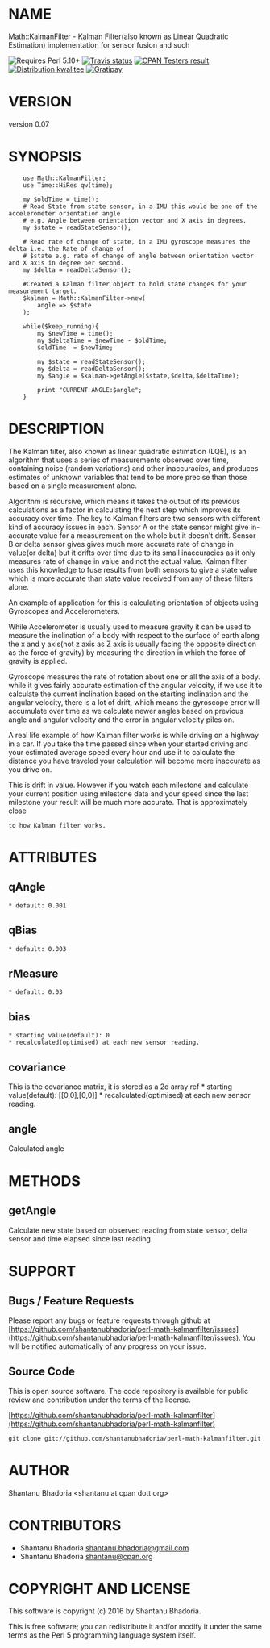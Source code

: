 # NAME

Math::KalmanFilter - Kalman Filter(also known as Linear Quadratic Estimation) implementation for sensor fusion and such

<div>
    <p>
    <img src="https://img.shields.io/badge/perl-5.10+-brightgreen.svg" alt="Requires Perl 5.10+" />
    <a href="https://travis-ci.org/shantanubhadoria/perl-Math-KalmanFilter"><img src="https://api.travis-ci.org/shantanubhadoria/perl-Math-KalmanFilter.svg?branch=build/master" alt="Travis status" /></a>
    <a href="http://matrix.cpantesters.org/?dist=Math-KalmanFilter%200.07"><img src="https://badgedepot.code301.com/badge/cpantesters/Math-KalmanFilter/0.07" alt="CPAN Testers result" /></a>
    <a href="http://cpants.cpanauthors.org/dist/Math-KalmanFilter-0.07"><img src="https://badgedepot.code301.com/badge/kwalitee/Math-KalmanFilter/0.07" alt="Distribution kwalitee" /></a>
    <a href="https://gratipay.com/shantanubhadoria"><img src="https://img.shields.io/gratipay/shantanubhadoria.svg" alt="Gratipay" /></a>
    </p>
</div>

# VERSION

version 0.07

# SYNOPSIS

        use Math::KalmanFilter;
        use Time::HiRes qw(time);
    
        my $oldTime = time();
        # Read State from state sensor, in a IMU this would be one of the accelerometer orientation angle 
        # e.g. Angle between orientation vector and X axis in degrees.
        my $state = readStateSensor(); 
    
        # Read rate of change of state, in a IMU gyroscope measures the delta i.e. the Rate of change of
        # $state e.g. rate of change of angle between orientation vector and X axis in degree per second.
        my $delta = readDeltaSensor(); 
    
        #Created a Kalman filter object to hold state changes for your measurement target.
        $kalman = Math::KalmanFilter->new(
            angle => $state
        );
    
        while($keep_running){
            my $newTime = time();
            my $deltaTime = $newTime - $oldTime;
            $oldTime  = $newTime;
    
            my $state = readStateSensor(); 
            my $delta = readDeltaSensor(); 
            my $angle = $kalman->getAngle($state,$delta,$deltaTime);
    
            print "CURRENT ANGLE:$angle";
        }

# DESCRIPTION

The Kalman filter, also known as linear quadratic estimation (LQE), is an algorithm that uses a series 
of measurements observed over time, containing noise (random variations) and other inaccuracies, and 
produces estimates of unknown variables that tend to be more precise than those based on a single 
measurement alone.

Algorithm is recursive, which means it takes the output of its previous calculations as a factor in 
calculating the next step which improves its accuracy over time. The key to Kalman filters are two sensors
with different kind of accuracy issues in each. Sensor A or the state sensor might give in-accurate value
for a measurement on the whole but it doesn't drift. Sensor B or delta sensor gives gives much more accurate 
rate of change in value(or delta) but it drifts over time due to its small inaccuracies as it only measures
rate of change in value and not the actual value. Kalman filter uses this knowledge to fuse results from both
sensors to give a state value which is more accurate than state value received from any of these filters
alone.

An example of application for this is calculating orientation of objects using Gyroscopes and Accelerometers.

While Accelerometer is usually used to measure gravity it can be used to measure the inclination of a body 
with respect to the surface of earth along the x and y axis(not z axis as Z axis is usually facing the 
opposite direction as the force of gravity) by measuring the direction in which the force of gravity is 
applied.

Gyroscope measures the rate of rotation about one or all the axis of a body. while it gives fairly accurate 
estimation of the angular velocity, if we use it to calculate the current inclination based on the starting 
inclination and the angular velocity, there is a lot of drift, which means the gyroscope error will accumulate 
over time as we calculate newer angles based on previous angle and angular velocity and the error in angular 
velocity piles on.

A real life example of how Kalman filter works is while driving on a highway in a car. If you take the time 
passed since when your started driving and your estimated average speed every hour and use it to calculate 
the distance you have traveled your calculation will become more inaccurate as you drive on.

This is drift in value. However if you watch each milestone and calculate your current position using milestone
data and your speed since the last milestone your result will be much more accurate. That is approximately close

    to how Kalman filter works.

# ATTRIBUTES

## qAngle

    * default: 0.001 

## qBias

    * default: 0.003

## rMeasure 

    * default: 0.03

## bias

    * starting value(default): 0
    * recalculated(optimised) at each new sensor reading.

## covariance

This is the covariance matrix, it is stored as a 2d array ref
 \* starting value(default): \[\[0,0\],\[0,0\]\]
 \* recalculated(optimised) at each new sensor reading.

## angle 

Calculated angle

# METHODS

## getAngle

Calculate new state based on observed reading from state sensor, delta sensor and time elapsed since last reading.

# SUPPORT

## Bugs / Feature Requests

Please report any bugs or feature requests through github at 
[https://github.com/shantanubhadoria/perl-math-kalmanfilter/issues](https://github.com/shantanubhadoria/perl-math-kalmanfilter/issues).
You will be notified automatically of any progress on your issue.

## Source Code

This is open source software.  The code repository is available for
public review and contribution under the terms of the license.

[https://github.com/shantanubhadoria/perl-math-kalmanfilter](https://github.com/shantanubhadoria/perl-math-kalmanfilter)

    git clone git://github.com/shantanubhadoria/perl-math-kalmanfilter.git

# AUTHOR

Shantanu Bhadoria &lt;shantanu at cpan dott org>

# CONTRIBUTORS

- Shantanu Bhadoria <shantanu.bhadoria@gmail.com>
- Shantanu Bhadoria <shantanu@cpan.org>

# COPYRIGHT AND LICENSE

This software is copyright (c) 2016 by Shantanu Bhadoria.

This is free software; you can redistribute it and/or modify it under
the same terms as the Perl 5 programming language system itself.
